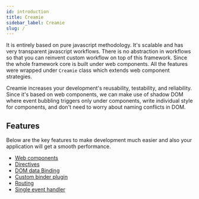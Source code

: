 ```yaml
---
id: introduction
title: Creamie
sidebar_label: Creamie
slug: /
---
```


It is entirely based on pure javascript methodology. It's scalable and has very transparent javascript workflows. There is no abstraction in workflows so that you can reinvent custom workflow on top of this framework. Since the whole framework core is built under web components. All the features were wrapped under `Creamie` class which extends web component strategies.

Creamie increases your development's reusability, testability, and reliability. Since it's based on web components, we can make use of shadow DOM where event bubbling triggers only under components, write individual style for components, and don't need to worry about naming conflicts in DOM.

## Features

Below are the key features to make development much easier and also your application will get a smooth performance.

- [Web components](/docs/webcomponents)
- [Directives](/docs/directives)
- [DOM data Binding](/docs/binder)
- [Custom binder plugin](/docs/binder#how-to-write-custom-binder-plugins)
- [Routing](/docs/router)
- [Single event handler](/docs/events)